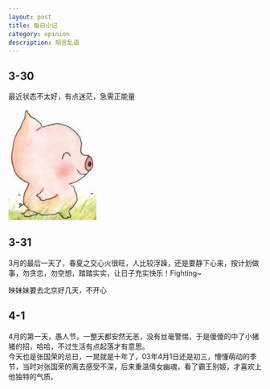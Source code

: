 ```yaml
---
layout: post
title: 每日小记
category: opinion
description: 胡言乱语
---
```


## 3-30
最近状态不太好，有点迷茫，急需正能量

![猪猪](/images/about-mood/1.jpg)

## 3-31
3月的最后一天了，春夏之交心火很旺，人比较浮躁，还是要静下心来，按计划做事，勿贪恋，勿空想，踏踏实实，让日子充实快乐！Fighting~

映妹妹要去北京好几天，不开心

## 4-1
4月的第一天，愚人节，一整天都安然无恙，没有丝毫警惕，于是傻傻的中了小猪猪的招，哈哈，不过生活有点起落才有意思。  
今天也是张国荣的忌日，一晃就是十年了，03年4月1日还是初三，懵懂萌动的季节，当时对张国荣的离去感受不深，后来重温倩女幽魂，看了霸王别姬，才喜欢上他独特的气质。
